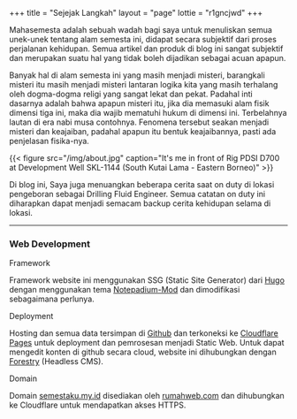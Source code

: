 +++
title = "Sejejak Langkah"
layout = "page"
lottie = "r1gncjwd"
+++

Mahasemesta adalah sebuah wadah bagi saya untuk menuliskan semua unek-unek tentang alam semesta ini, didapat secara subjektif dari proses perjalanan kehidupan. Semua artikel dan produk di blog ini sangat subjektif dan merupakan suatu hal yang tidak boleh dijadikan sebagai acuan apapun.

Banyak hal di alam semesta ini yang masih menjadi misteri, barangkali misteri itu masih menjadi misteri lantaran logika kita yang masih terhalang oleh dogma-dogma religi yang sangat lekat dan pekat. Padahal inti dasarnya adalah bahwa apapun misteri itu, jika dia memasuki alam fisik dimensi tiga ini, maka dia wajib mematuhi hukum di dimensi ini. Terbelahnya lautan di era nabi musa contohnya. Fenomena tersebut seakan menjadi misteri dan keajaiban, padahal apapun itu bentuk keajaibannya, pasti ada penjelasan fisika-nya.

{{< figure src="/img/about.jpg" caption="It's me in front of Rig PDSI D700 at Development Well SKL-1144 (South Kutai Lama - Eastern Borneo)" >}}

Di blog ini, Saya juga menuangkan beberapa cerita saat on duty di lokasi pengeboran sebagai Drilling Fluid Engineer. Semua catatan on duty ini diharapkan dapat menjadi semacam backup cerita kehidupan selama di lokasi.

---

### Web Development

Framework

Framework website ini menggunakan SSG (Static Site Generator) dari [Hugo](https://gohugo.io/) dengan menggunakan tema [Notepadium-Mod](https://github.com/qdzhang/hugo-notepadium-mod) dan dimodifikasi sebagaimana perlunya.

Deployment

Hosting dan semua data tersimpan di [Github](https://github.com/fikriazh/notepadian) dan terkoneksi ke [Cloudflare Pages](https://pages.cloudflare.com/) untuk deployment dan pemrosesan menjadi Static Web. Untuk dapat mengedit konten di github secara cloud, website ini dihubungkan dengan [Forestry](https://forestry.io/) (Headless CMS).

Domain

Domain [semestaku.my.id](https://semestaku.my.id) disediakan oleh [rumahweb.com](https://www.rumahweb.com/) dan dihubungkan ke Cloudflare untuk mendapatkan akses HTTPS.